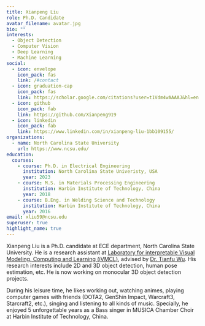 ```yaml
---
title: Xianpeng Liu
role: Ph.D. Candidate
avatar_filename: avatar.jpg
bio: ""
interests:
  - Object Detection
  - Computer Vision
  - Deep Learning
  - Machine Learning
social:
  - icon: envelope
    icon_pack: fas
    link: /#contact
  - icon: graduation-cap
    icon_pack: fas
    link: https://scholar.google.com/citations?user=t1Vdm4wAAAAJ&hl=en
  - icon: github
    icon_pack: fab
    link: https://github.com/Xianpeng919
  - icon: linkedin
    icon_pack: fab
    link: https://www.linkedin.com/in/xianpeng-liu-1bb109155/
organizations:
  - name: North Carolina State University
    url: https://www.ncsu.edu/
education:
  courses:
    - course: Ph.D. in Electrical Engineering
      institution: North Carolina State Univeristy, USA
      year: 2023
    - course: M.S. in Materials Processing Engineering
      institution: Harbin Institute of Technology, China
      year: 2018
    - course: B.Eng. in Welding Science and Technology
      institution: Harbin Institute of Technology, China
      year: 2016
email: xliu59@ncsu.edu
superuser: true
highlight_name: true
---
```

Xianpeng Liu is a Ph.D. candidate at ECE department, North Carolina State University. He is a research assistant at [Laboratory for interpretable Visual Modeling, Computing and Learning (iVMCL)](https://research.ece.ncsu.edu/ivmcl/), advised by [Dr. Tianfu Wu](https://tfwu.github.io/). His research interests include 2D and 3D object detection, human pose estimation, etc. He is now working on monocular 3D object detection projects.

During his leisure time, he likes working out, watching animes, playing computer games with friends (DOTA2, GenShin Impact, Warcraft3, Starcraft2, etc.), singing and listening to all kinds of music. Specially, he enjoyed 5 unforgettable years as a Bass singer in MUSICA Chamber Choir at Harbin Institute of Technology, China.